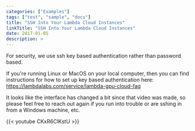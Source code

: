 ```yaml
---
categories: ["Examples"]
tags: ["test", "sample", "docs"]
title: "SSH Into Your Lambda Cloud Instances"
linkTitle: "SSH Into Your Lambda Cloud Instances"
date: 2017-01-05
description: >
---
```


For security, we use ssh key based authentication rather than password based.
 
If you're running Linux or MacOS on your local computer, then you can find
instructions for how to set up key based authentication here:
https://lambdalabs.com/service/lambda-gpu-cloud-faq

It looks like the interface has changed a bit since that video was made, so
please feel free to reach out again if you run into trouble or are sshing in
from a Windows machine, etc.

{{< youtube CKxR6ClKstU >}}
